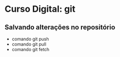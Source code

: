 # Curso Digital: git

## Salvando alterações no repositório

- comando git push
- comando git pull
- comando git fetch

